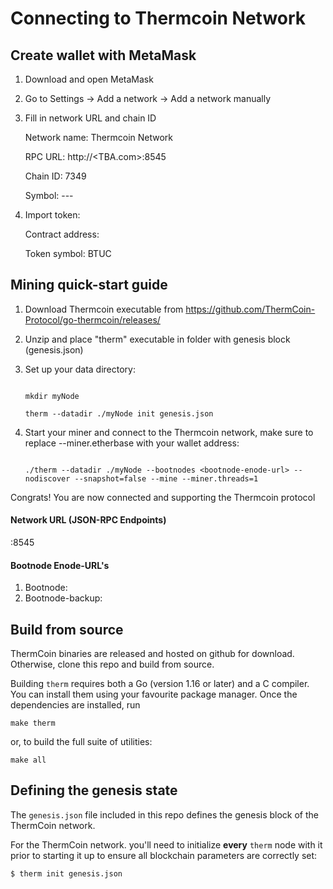 # Connecting to Thermcoin Network

## Create wallet with MetaMask

1. Download and open MetaMask

2. Go to Settings -> Add a network -> Add a network manually

3. Fill in network URL and chain ID

   Network name: Thermcoin Network

   RPC URL: http://<TBA.com>:8545

   Chain ID: 7349

   Symbol: ---

4. Import token:

   Contract address: <TBA>

   Token symbol: BTUC

## Mining quick-start guide

1. Download Thermcoin executable from https://github.com/ThermCoin-Protocol/go-thermcoin/releases/

2. Unzip and place "therm" executable in folder with genesis block (genesis.json)

3. Set up your data directory:

   ```shell

   mkdir myNode

   therm --datadir ./myNode init genesis.json

   ```

4. Start your miner and connect to the Thermcoin network, make sure to replace --miner.etherbase with your wallet address:

   ```shell

   ./therm --datadir ./myNode --bootnodes <bootnode-enode-url> --nodiscover --snapshot=false --mine --miner.threads=1

   ```

Congrats! You are now connected and supporting the Thermcoin protocol

#### Network URL (JSON-RPC Endpoints)

<TBA>:8545

#### Bootnode Enode-URL's

1. Bootnode: <TBA>
2. Bootnode-backup: <TBA>


## Build from source

ThermCoin binaries are released and hosted on github for download. Otherwise, clone this repo and build from source.

Building `therm` requires both a Go (version 1.16 or later) and a C compiler. You can install them using your favourite package manager. Once the dependencies are installed, run

```shell
make therm
```

or, to build the full suite of utilities:

```shell
make all
```

## Defining the genesis state

The `genesis.json` file included in this repo defines the genesis block of the ThermCoin network.

For the ThermCoin network. you'll need to initialize **every**
`therm` node with it prior to starting it up to ensure all blockchain parameters are correctly
set:

```shell
$ therm init genesis.json
```